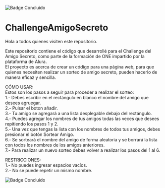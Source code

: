 ![Badge Concluído](https://img.shields.io/badge/estado-conclu%C3%ADdo-lightgreen)

# ChallengeAmigoSecreto

Hola a todos quienes visiten este repositorio.<br>

Este repositorio contiene el código que desarrollé para el Challenge del Amigo Secreto, como parte de la formación de ONE impartido por la plataforma de Alura.<br>
El proyecto es acerca de crear un código para una página web, para que quienes necesiten realizar un sorteo de amigo secreto, pueden hacerlo de manera eficaz y sencilla.<br>

CÓMO USAR:<br>
Estos son los pasos a seguir para proceder a realizar el sorteo:<br>
1.- Debes escribir en el rectángulo en blanco el nombre del amigo que desees agruegar.<br>
2.- Pulsar el boton añadir.<br>
3.- Tu amigo se agregará a una lista desplegable debajo del rectángulo.<br>
4.- Puedes agregar los nombres de tus amigos todas las veces que desees repitiendo los pasos 1 y 2.<br>
5.- Una vez que tengas la lista con los nombres de todos tus amigos, debes presionar el botón Sortear Amigo.<br>
6.- Se sorteará el nombre del amigo de forma aleatoria y se borrará la lista con todos los nombres de los amigos anteriores.<br>
7.- Para realizar un nuevo sorteo debes volver a realizar los pasos del 1 al 6.

RESTRICCIONES:<br>
1.- No puedes ingresar espacios vacíos.<br>
2.- No se puede repetir un mismo nombre.

![Badge Concluído](https://img.shields.io/badge/estado-conclu%C3%ADdo-lightgreen)
